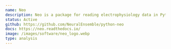 ```yaml
---
name: Neo
description: Neo is a package for reading electrophysiology data in Python, writing data, and manipulating them. Neo implements a hierarchical data model well adapted to intracellular and extracellular electrophysiology. We use neo as part of our data conversion pipeline, and contribute to it, ensuring it continues to efficiently read the latest modern acquisition data formats. We also collaboratively manage a library of test electrophysiology files that was started by the neo development team and is now also used by SpikeInterface and NeuroConv.
status: Active
github: https://github.com/NeuralEnsemble/python-neo
docs: https://neo.readthedocs.io/
image: /images/software/neo_logo.webp
type: analysis
---
```

